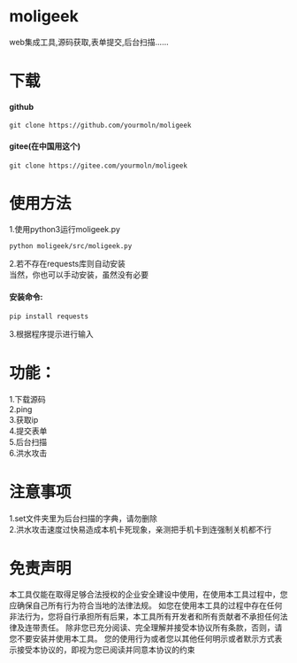 # moligeek
web集成工具,源码获取,表单提交,后台扫描...... 
# 下载
  #### github
    git clone https://github.com/yourmoln/moligeek 
  #### gitee(在中国用这个)
    git clone https://gitee.com/yourmoln/moligeek
# 使用方法  
1.使用python3运行moligeek.py  

    python moligeek/src/moligeek.py
2.若不存在requests库则自动安装   
当然，你也可以手动安装，虽然没有必要
  #### 安装命令:
    pip install requests
3.根据程序提示进行输入  
# 功能：
1.下载源码  
2.ping  
3.获取ip  
4.提交表单  
5.后台扫描  
6.洪水攻击  
# 注意事项
1.set文件夹里为后台扫描的字典，请勿删除  
2.洪水攻击速度过快易造成本机卡死现象，亲测把手机卡到连强制关机都不行
# 免责声明
本工具仅能在取得足够合法授权的企业安全建设中使用，在使用本工具过程中，您应确保自己所有行为符合当地的法律法规。 如您在使用本工具的过程中存在任何非法行为，您将自行承担所有后果，本工具所有开发者和所有贡献者不承担任何法律及连带责任。 除非您已充分阅读、完全理解并接受本协议所有条款，否则，请您不要安装并使用本工具。 您的使用行为或者您以其他任何明示或者默示方式表示接受本协议的，即视为您已阅读并同意本协议的约束

